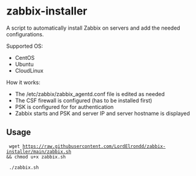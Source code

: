# zabbix-installer

A script to automatically install Zabbix on servers and add the needed configurations.

Supported OS:

- CentOS
- Ubuntu
- CloudLinux

How it works:

- The /etc/zabbix/zabbix_agentd.conf file is edited as needed
- The CSF firewall is configured (has to be installed first)
- PSK is configured for for authentication
- Zabbix starts and PSK and server IP and server hostname is displayed

<h2>Usage</h2>

<code> wget https://raw.githubusercontent.com/LordElrondd/zabbix-installer/main/zabbix.sh && chmod u+x zabbix.sh </code>

<code> ./zabbix.sh </code>

